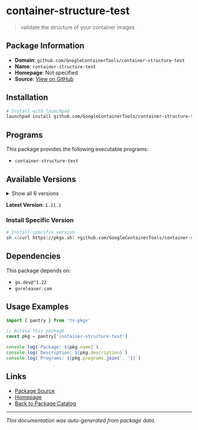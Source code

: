 # container-structure-test

> validate the structure of your container images

## Package Information

- **Domain**: `github.com/GoogleContainerTools/container-structure-test`
- **Name**: `container-structure-test`
- **Homepage**: Not specified
- **Source**: [View on GitHub](https://github.com/pkgxdev/pantry/tree/main/projects/github.com/GoogleContainerTools/container-structure-test/package.yml)

## Installation

```bash
# Install with launchpad
launchpad install github.com/GoogleContainerTools/container-structure-test
```

## Programs

This package provides the following executable programs:

- `container-structure-test`

## Available Versions

<details>
<summary>Show all 6 versions</summary>

- `1.21.1`, `1.21.0`, `1.20.0`, `1.19.3`, `1.19.2`
- `1.19.1`

</details>

**Latest Version**: `1.21.1`

### Install Specific Version

```bash
# Install specific version
sh <(curl https://pkgx.sh) +github.com/GoogleContainerTools/container-structure-test@1.21.1 -- $SHELL -i
```

## Dependencies

This package depends on:

- `go.dev@^1.22`
- `goreleaser.com`

## Usage Examples

```typescript
import { pantry } from 'ts-pkgx'

// Access this package
const pkg = pantry['container-structure-test']

console.log(`Package: ${pkg.name}`)
console.log(`Description: ${pkg.description}`)
console.log(`Programs: ${pkg.programs.join(', ')}`)
```

## Links

- [Package Source](https://github.com/pkgxdev/pantry/tree/main/projects/github.com/GoogleContainerTools/container-structure-test/package.yml)
- [Homepage](#)
- [Back to Package Catalog](../../../package-catalog.md)

---

*This documentation was auto-generated from package data.*
